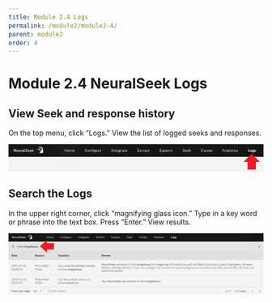 ```yaml
---
title: Module 2.4 Logs
permalink: /module2/module2-4/
parent: module2
order: 4
---
```


# Module 2.4 NeuralSeek Logs

## View Seek and response history

On the top menu, click “Logs.” View the list of logged seeks and responses.

![image2.4.1](images/image2.4.1.png)

## Search the Logs

In the upper right corner, click “magnifying glass icon.” Type in a key word or phrase into the text box. Press “Enter.” View results.

![image2.4.2](images/image2.4.2.png)
